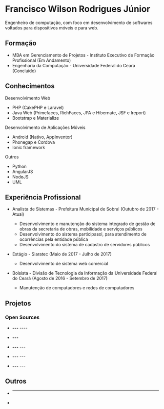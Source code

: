 # Francisco Wilson Rodrigues Júnior

Engenheiro de computação, com foco em desenvolvimento de softwares voltados para dispositivos móveis e para web.


## Formação
* MBA em Gerenciamento de Projetos - Instituto Executivo de Formação Profissional (Em Andamento)
* Engenharia da Computação - Universidade Federal do Ceará (Concluído)

## Conhecimentos
Desenvolvimento Web
* PHP (CakePHP e Laravel)
* Java Web (Primefaces, RichFaces, JPA e Hibernate, JSF e Ireport)
* Bootstrap e Materialize

Desenvolvimento de Aplicações Móveis
* Android (Nativo, AppInventor)
* Phonegap e Cordova
* Ionic framework

Outros
* Python
* AngularJS
* NodeJS
* UML

## Experiência Profissional
- Analista de Sistemas - Prefeitura Municipal de Sobral (Outubro de 2017 - Atual)
  - Desenvolvimento e manutenção do sistema integrado de gestão de obras da secretaria de obras, mobilidade e serviços públicos
  - Desenvolvimento do sistema participasol, para atendimento de ocorrências pela entidade pública
  - Desenvolvimento do sistema de cadastro de servidores públicos

- Estágio - Siaratec (Maio de 2017 - Julho de 2017)
  - Desenvolvimento de sistema web comercial
  
- Bolsista - Divisão de Tecnologia da Informação da Universidade Federal do Ceará (Agosto de 2016 - Setembro de 2017)
  - Manutenção de computadores e redes de computadores

## Projetos

### Open Sources

* **---** ----

* **---**


* **---** ---


* **---** ---


* **---** ---

## Outros

* ----
* 

